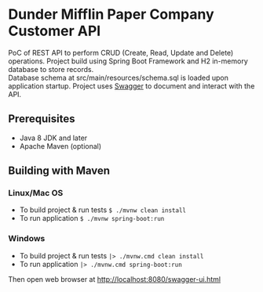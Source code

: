 # Dunder Mifflin Paper Company Customer API
PoC of REST API to perform CRUD (Create, Read, Update and Delete) operations.
Project build using Spring Boot Framework and H2 in-memory database to store records.  
Database schema at src/main/resources/schema.sql is loaded upon application startup.
Project uses [Swagger](https://swagger.io/specification/) to document and interact with the API.

## Prerequisites
 - Java 8 JDK and later
 - Apache Maven (optional)
 
## Building with Maven 
### Linux/Mac OS 
- To build project & run tests
``` $ ./mvnw clean install ``` 
- To run application
``` $ ./mvnw spring-boot:run ```   

### Windows
- To build project & run tests
``` |> ./mvnw.cmd clean install ```
- To run application
``` |> ./mvnw.cmd spring-boot:run ```

Then open web browser at [http://localhost:8080/swagger-ui.html](http://localhost:8080/swagger-ui.html)